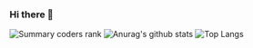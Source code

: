 ### Hi there 👋
![Summary coders rank](https://cr-ss-service.azurewebsites.net/api/ScreenShot?widget=summary&username=JohnyDeath&badges=1)
![Anurag's github stats](https://github-readme-stats.vercel.app/api?username=JohnyDeath&show_icons=true)
![Top Langs](https://github-readme-stats.vercel.app/api/top-langs/?username=JohnyDeath&hide=TeX&layout=compact)
<!--
**JohnyDeath/JohnyDeath** is a ✨ _special_ ✨ repository because its `README.md` (this file) appears on your GitHub profile.

Here are some ideas to get you started:

- 🔭 I’m currently working on ...
- 🌱 I’m currently learning ...
- 👯 I’m looking to collaborate on ...
- 🤔 I’m looking for help with ...
- 💬 Ask me about ...
- 📫 How to reach me: ...
- 😄 Pronouns: ...
- ⚡ Fun fact: ...
-->
